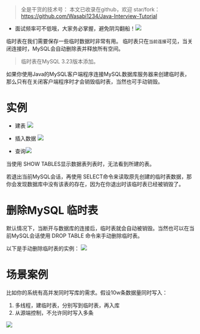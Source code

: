 > 全是干货的技术号：
> 本文已收录在github，欢迎 star/fork：
> https://github.com/Wasabi1234/Java-Interview-Tutorial

- 面试频率可不低哦，大家务必掌握，避免阴沟翻船！![](https://img-blog.csdnimg.cn/20200825225748108.png?x-oss-process=image/watermark,type_ZmFuZ3poZW5naGVpdGk,shadow_10,text_aHR0cHM6Ly9ibG9nLmNzZG4ubmV0L3FxXzMzNTg5NTEw,size_16,color_FFFFFF,t_70#pic_center)

临时表在我们需要保存一些临时数据时非常有用。
临时表只在`当前连接`可见，当关闭连接时，MySQL会自动删除表并释放所有空间。

> 临时表在MySQL 3.23版本添加。
    
如果你使用Java的MySQL客户端程序连接MySQL数据库服务器来创建临时表，那么只有在关闭客户端程序时才会销毁临时表，当然也可手动销毁。

# 实例
- 建表
![](https://img-blog.csdnimg.cn/20200825223741329.png?x-oss-process=image/watermark,type_ZmFuZ3poZW5naGVpdGk,shadow_10,text_aHR0cHM6Ly9ibG9nLmNzZG4ubmV0L3FxXzMzNTg5NTEw,size_1,color_FFFFFF,t_70#pic_center)

- 插入数据
![](https://img-blog.csdnimg.cn/20200825223534264.png?x-oss-process=image/watermark,type_ZmFuZ3poZW5naGVpdGk,shadow_10,text_aHR0cHM6Ly9ibG9nLmNzZG4ubmV0L3FxXzMzNTg5NTEw,size_1,color_FFFFFF,t_70#pic_center)
- 查询![](https://img-blog.csdnimg.cn/20200825223508176.png?x-oss-process=image/watermark,type_ZmFuZ3poZW5naGVpdGk,shadow_10,text_aHR0cHM6Ly9ibG9nLmNzZG4ubmV0L3FxXzMzNTg5NTEw,size_16,color_FFFFFF,t_70#pic_center)

当使用 SHOW TABLES显示数据表列表时，无法看到所建的表。

若退出当前MySQL会话，再使用 SELECT命令来读取原先创建的临时表数据，那你会发现数据库中没有该表的存在，因为在你退出时该临时表已经被销毁了。

# 删除MySQL 临时表
默认情况下，当断开与数据库的连接后，临时表就会自动被销毁。当然也可以在当前MySQL会话使用 DROP TABLE 命令来手动删除临时表。

以下是手动删除临时表的实例：
![](https://img-blog.csdnimg.cn/20200825224115177.png?x-oss-process=image/watermark,type_ZmFuZ3poZW5naGVpdGk,shadow_10,text_aHR0cHM6Ly9ibG9nLmNzZG4ubmV0L3FxXzMzNTg5NTEw,size_1,color_FFFFFF,t_70#pic_center)

#  场景案例
比如你的系统有高并发同时写库的需求。假设10w条数据量同时写入：
1. 多线程，建临时表，分别写到临时表，再入库
2. 从源端控制，不允许同时写入多条

![](https://img-blog.csdnimg.cn/20200825235213822.png?x-oss-process=image/watermark,type_ZmFuZ3poZW5naGVpdGk,shadow_10,text_aHR0cHM6Ly9ibG9nLmNzZG4ubmV0L3FxXzMzNTg5NTEw,size_1,color_FFFFFF,t_70#pic_center)
